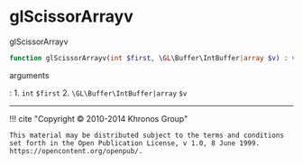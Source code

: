 # glScissorArrayv
glScissorArrayv

```php
function glScissorArrayv(int $first, \GL\Buffer\IntBuffer|array $v) : void
```

arguments

:    1. `int` `$first` 
    2. `\GL\Buffer\IntBuffer|array` `$v` 

---
     

!!! cite "Copyright © 2010-2014 Khronos Group"

    This material may be distributed subject to the terms and conditions set forth in the Open Publication License, v 1.0, 8 June 1999. https://opencontent.org/openpub/.